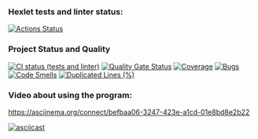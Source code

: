 ### Hexlet tests and linter status:
[![Actions Status](https://github.com/NikolayIz/php-project-48/actions/workflows/hexlet-check.yml/badge.svg)](https://github.com/NikolayIz/php-project-48/actions)
### Project Status and Quality
[![CI status (tests and linter)](https://github.com/NikolayIz/php-project-48/actions/workflows/main.yml/badge.svg)](https://github.com/NikolayIz/php-project-48/actions/workflows/main.yml)
[![Quality Gate Status](https://sonarcloud.io/api/project_badges/measure?project=NikolayIz_php-project-48&metric=alert_status)](https://sonarcloud.io/summary/new_code?id=NikolayIz_php-project-48)
[![Coverage](https://sonarcloud.io/api/project_badges/measure?project=NikolayIz_php-project-48&metric=coverage)](https://sonarcloud.io/summary/new_code?id=NikolayIz_php-project-48)
[![Bugs](https://sonarcloud.io/api/project_badges/measure?project=NikolayIz_php-project-48&metric=bugs)](https://sonarcloud.io/summary/new_code?id=NikolayIz_php-project-48)
[![Code Smells](https://sonarcloud.io/api/project_badges/measure?project=NikolayIz_php-project-48&metric=code_smells)](https://sonarcloud.io/summary/new_code?id=NikolayIz_php-project-48)
[![Duplicated Lines (%)](https://sonarcloud.io/api/project_badges/measure?project=NikolayIz_php-project-48&metric=duplicated_lines_density)](https://sonarcloud.io/summary/new_code?id=NikolayIz_php-project-48)

### Video about using the program:
https://asciinema.org/connect/befbaa06-3247-423e-a1cd-01e8bd8e2b22

[![asciicast](https://asciinema.org/a/sK9Ke1BhytbDnYuBoEeGUlKZj.svg)](https://asciinema.org/a/sK9Ke1BhytbDnYuBoEeGUlKZj)
